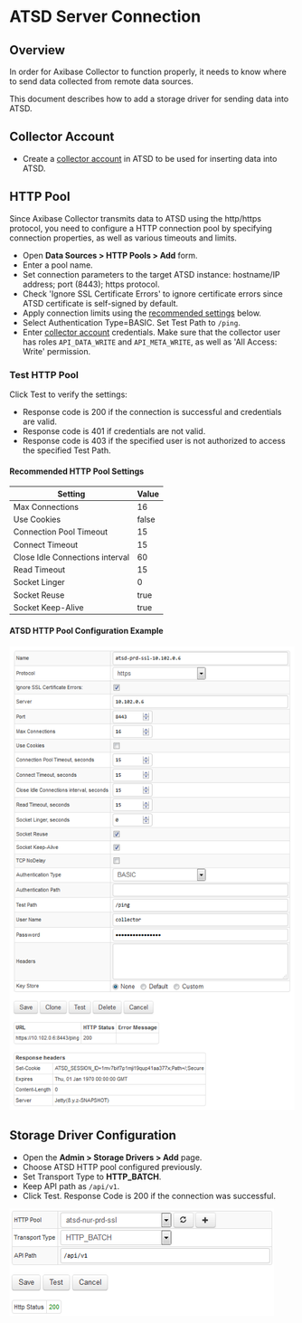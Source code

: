# ATSD Server Connection

## Overview

In order for Axibase Collector to function properly, it needs to know where to send data collected from remote data sources.

This document describes how to add a storage driver for sending data into ATSD.

## Collector Account

* Create a [collector account](https://axibase.com/docs/atsd/administration/collector-account.html) in ATSD to be used for inserting data into ATSD.

## HTTP Pool

Since Axibase Collector transmits data to ATSD using the http/https protocol, you need to configure a HTTP connection pool by specifying connection properties, as well as various timeouts and limits.

* Open **Data Sources > HTTP Pools > Add** form.
* Enter a pool name.
* Set connection parameters to the target ATSD instance: hostname/IP address; port (8443); https protocol.
* Check 'Ignore SSL Certificate Errors' to ignore certificate errors since ATSD certificate is self-signed by default.
* Apply connection limits using the [recommended settings](#recommended-pool-settings) below.
* Select Authentication Type=BASIC. Set Test Path to `/ping`.
* Enter [collector account](https://axibase.com/docs/atsd/administration/collector-account.html) credentials. Make sure that the collector user has roles `API_DATA_WRITE` and `API_META_WRITE`, as well as 'All Access: Write' permission.

### Test HTTP Pool

Click Test to verify the settings:

* Response code is 200 if the connection is successful and credentials are valid.
* Response code is 401 if credentials are not valid.
* Response code is 403 if the specified user is not authorized to access the specified Test Path.

#### Recommended HTTP Pool Settings

**Setting** | **Value**
----- | -----
Max Connections | 16
Use Cookies | false
Connection Pool Timeout | 15
Connect Timeout | 15
Close Idle Connections interval | 60
Read Timeout | 15
Socket Linger | 0
Socket Reuse | true
Socket Keep-Alive | true

#### ATSD HTTP Pool Configuration Example

![ATSD HTTP Pool](images/atsd_pool.png)

## Storage Driver Configuration

* Open the **Admin > Storage Drivers > Add** page.
* Choose ATSD HTTP pool configured previously.
* Set Transport Type to **HTTP_BATCH**.
* Keep API path as `/api/v1`.
* Click Test. Response Code is 200 if the connection was successful.

![ATSD Server Test](images/atsd_server.png)